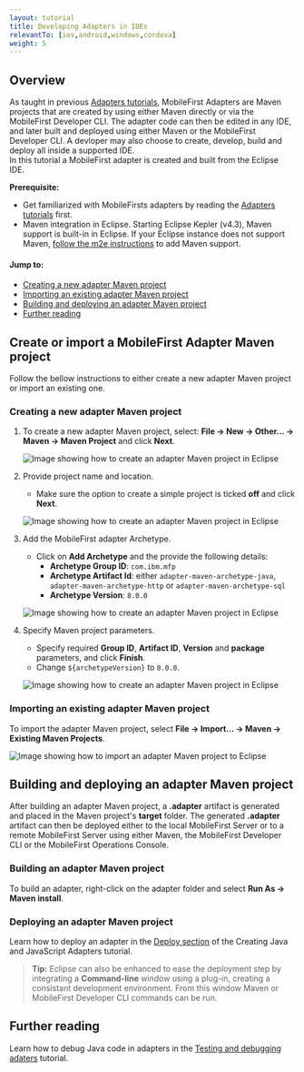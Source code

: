 ```yaml
---
layout: tutorial
title: Developing Adapters in IDEs
relevantTo: [ios,android,windows,cordova]
weight: 5
---
```

## Overview
As taught in previous [Adapters tutorials](../), MobileFirst Adapters are Maven projects that are created by using either Maven directly or via the MobileFirst Developer CLI. The adapter code can then be edited in any IDE, and later built and deployed using either Maven or the MobileFirst Developer CLI. A devloper may also choose to create, develop, build and deploy all inside a supported IDE.  
In this tutorial a MobileFirst adapter is created and built from the Eclipse IDE.

**Prerequisite:** 

* Get familiarized with MobileFirsts adapters by reading the [Adapters tutorials](../) first.
* Maven integration in Eclipse. Starting Eclipse Kepler (v4.3), Maven support is built-in in Eclipse. If your Eclipse instance does not support Maven, [follow the m2e instructions](http://www.eclipse.org/m2e/) to add Maven support.

#### Jump to:

* [Creating a new adapter Maven project](#creating-a-new-adapter-maven-project)
* [Importing an existing adapter Maven project](#importing-an-existing-adapter-maven-project)
* [Building and deploying an adapter Maven project](#building-and-deploying-maven-project)
* [Further reading](#further-reading)

## Create or import a MobileFirst Adapter Maven project
Follow the bellow instructions to either create a new adapter Maven project or import an existing one.

### Creating a new adapter Maven project

1. To create a new adapter Maven project, select: **File → New → Other... → Maven → Maven Project** and click **Next**.

    ![Image showing how to create an adapter Maven project in Eclipse](new-maven-project.png)
    
2. Provide project name and location.  
    - Make sure the option to create a simple project is ticked **off** and click **Next**.

    ![Image showing how to create an adapter Maven project in Eclipse](select-project-name-and-location.png)

3. Add the MobileFirst adapter Archetype.
    - Click on **Add Archetype** and the provide the following details:
        - **Archetype Group ID**: `com.ibm.mfp`
        - **Archetype Artifact Id**: either `adapter-maven-archetype-java`, `adapter-maven-archetype-http` or `adapter-maven-archetype-sql`
        - **Archetype Version**: `8.0.0`

    ![Image showing how to create an adapter Maven project in Eclipse](create-an-archetype.png)
    
4. Specify Maven project parameters.  
    - Specify required **Group ID**, **Artifact ID**, **Version** and **package** parameters, and click **Finish**.
    - Change <code>${archetypeVersion}</code> to <code>8.0.0</code>.

    ![Image showing how to create an adapter Maven project in Eclipse](project-parameters.png)
    
### Importing an existing adapter Maven project
To import the adapter Maven project, select **File → Import... → Maven → Existing Maven Projects**.

![Image showing how to import an adapter Maven project to Eclipse](import-adapter-maven-project.png)

## Building and deploying an adapter Maven project
After building an adapter Maven project, a **.adapter** artifact is generated and placed in the Maven project's **target** folder. The generated **.adapter** artifact can then be deployed either to the local MobileFirst Server or to a remote MobileFirst Server using either Maven, the MobileFirst Developer CLI or the MobileFirst Operations Console.

### Building an adapter Maven project
To build an adapter, right-click on the adapter folder and select **Run As → Maven install**.  

### Deploying an adapter Maven project
Learn how to deploy an adapter in the [Deploy section](../creating-adapters/#build-and-deploy-adapters) of the Creating Java and JavaScript Adapters tutorial.

> **Tip:** Eclipse can also be enhanced to ease the deployment step by integrating a **Command-line** window using a plug-in, creating a consistant development environment. From this window Maven or MobileFirst Developer CLI commands can be run.

## Further reading
Learn how to debug Java code in adapters in the [Testing and debugging adaters](../testing-and-debugging-adapters) tutorial.
